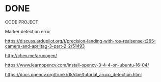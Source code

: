 # DONE
CODE PROJECT

Marker detection error

https://discuss.ardupilot.org/t/precision-landing-with-ros-realsense-t265-camera-and-apriltag-3-part-2-2/51493

http://chev.me/arucogen/

https://www.learnopencv.com/install-opencv-3-4-4-on-ubuntu-16-04/

https://docs.opencv.org/trunk/d5/dae/tutorial_aruco_detection.html
